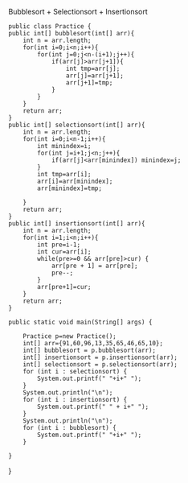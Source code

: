   Bubblesort + Selectionsort + Insertionsort
    
    public class Practice {
    public int[] bubblesort(int[] arr){
        int n = arr.length;
        for(int i=0;i<n;i++){
            for(int j=0;j<n-(i+1);j++){
                if(arr[j]>arr[j+1]){
                    int tmp=arr[j];
                    arr[j]=arr[j+1];
                    arr[j+1]=tmp;
                }
            }
        }
        return arr;
    }
    public int[] selectionsort(int[] arr){
        int n = arr.length;
        for(int i=0;i<n-1;i++){
            int minindex=i;
            for(int j=i+1;j<n;j++){
                if(arr[j]<arr[minindex]) minindex=j;
            }
            int tmp=arr[i];
            arr[i]=arr[minindex];
            arr[minindex]=tmp;

        }
        return arr;
    }
    public int[] insertionsort(int[] arr){
        int n = arr.length;
        for(int i=1;i<n;i++){
            int pre=i-1;
            int cur=arr[i];
            while(pre>=0 && arr[pre]>cur) {
                arr[pre + 1] = arr[pre];
                pre--;
            }
            arr[pre+1]=cur;
        }
        return arr;
    }

    public static void main(String[] args) {

        Practice p=new Practice();
        int[] arr={91,60,96,13,35,65,46,65,10};
        int[] bubblesort = p.bubblesort(arr);
        int[] insertionsort = p.insertionsort(arr);
        int[] selectionsort = p.selectionsort(arr);
        for (int i : selectionsort) {
            System.out.printf(" "+i+" ");
        }
        System.out.println("\n");
        for (int i : insertionsort) {
            System.out.printf(" " + i+" ");
        }
        System.out.println("\n");
        for (int i : bubblesort) {
            System.out.printf(" "+i+" ");
        }

    }
}
